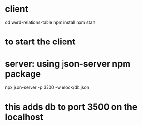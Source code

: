 # client

cd word-relations-table
npm install
npm start

# to start the client

# server: using json-server npm package

npx json-server -p 3500 -w mock/db.json

# this adds db to port 3500 on the localhost
